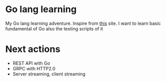 # Go lang learning

My Go lang learning adventure. Inspire from [this](https://quii.gitbook.io/learn-go-with-tests) site. I want to learn
basic fundamental of Go also the testing scripts of it

# Next actions

- REST API with Go
- GRPC with HTTP2.0
- Server streaming, client streaming
